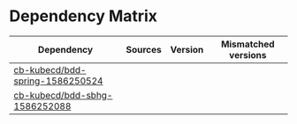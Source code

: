 # Dependency Matrix

Dependency | Sources | Version | Mismatched versions
---------- | ------- | ------- | -------------------
[cb-kubecd/bdd-spring-1586250524](https://github.com/cb-kubecd/bdd-spring-1586250524.git) |  | []() | 
[cb-kubecd/bdd-sbhg-1586252088](https://github.com/cb-kubecd/bdd-sbhg-1586252088.git) |  | []() | 
